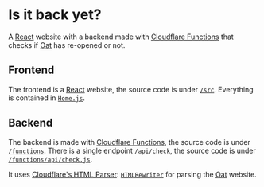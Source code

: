 # Is it back yet?
A [React](https://reactjs.org/) website with a backend made with [Cloudflare Functions](https://developers.cloudflare.com/pages/platform/functions/) that checks if [Oat](https://www.oat.ie/) has re-opened or not.

## Frontend
The frontend is a [React](https://reactjs.org/) website, the source code is under [`/src`](./src/). Everything is contained in [`Home.js`](./src/Home.js).

## Backend
The backend is made with [Cloudflare Functions](https://developers.cloudflare.com/pages/platform/functions/), the source code is under [`/functions`](./functions/). There is a single endpoint `/api/check`, the source code is under [`/functions/api/check.js`](./functions/api/check.js).

It uses [Cloudflare's HTML Parser](https://blog.cloudflare.com/html-parsing-1/): [`HTMLRewriter`](https://developers.cloudflare.com/workers/runtime-apis/html-rewriter/) for parsing the [Oat](https://www.oat.ie/) website.
